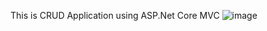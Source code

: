 This is CRUD Application using ASP.Net Core MVC
![image](https://github.com/user-attachments/assets/4b9bb314-b2cf-4466-a21c-b5e6d36c7238)
